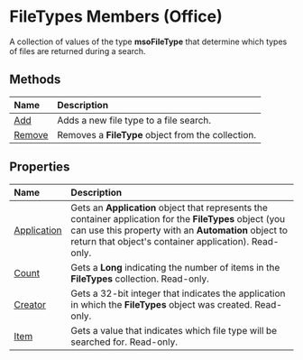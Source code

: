 
# FileTypes Members (Office)
A collection of values of the type  **msoFileType** that determine which types of files are returned during a search.

## Methods



|**Name**|**Description**|
|:-----|:-----|
| [Add](4febf3e9-8ed5-b92b-ae0c-e5f804b27039.md)|Adds a new file type to a file search.|
| [Remove](1c2d55c5-9f57-e9aa-f145-3ff61c69fb69.md)|Removes a  **FileType** object from the collection.|

## Properties



|**Name**|**Description**|
|:-----|:-----|
| [Application](fcb569ba-c8ad-f9df-f943-b2d678f90cda.md)|Gets an  **Application** object that represents the container application for the **FileTypes** object (you can use this property with an **Automation** object to return that object's container application). Read-only.|
| [Count](e286f224-9186-6198-717e-30604829287c.md)|Gets a  **Long** indicating the number of items in the **FileTypes** collection. Read-only.|
| [Creator](c3e9d104-e60b-4b8b-eb1c-95553dcefd89.md)|Gets a 32-bit integer that indicates the application in which the  **FileTypes** object was created. Read-only.|
| [Item](89a9a9b1-1161-9dff-84db-064fc45aa022.md)|Gets a value that indicates which file type will be searched for. Read-only.|
